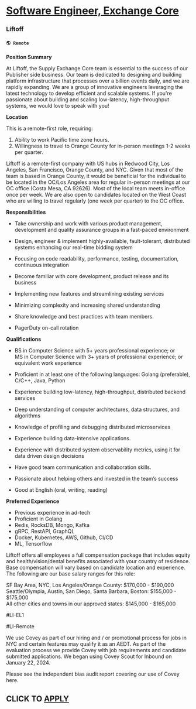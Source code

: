 # [Software Engineer, Exchange Core](https://www.remotewlb.com/apply/software-engineer-exchange-core)  
### Liftoff  
#### `🌎 Remote `  

**Position Summary**

At Liftoff, the Supply Exchange Core team is essential to the success of our Publisher side business. Our team is dedicated to designing and building platform infrastructure that processes over a billion events daily, and we are rapidly expanding. We are a group of innovative engineers leveraging the latest technology to develop efficient and scalable systems. If you're passionate about building and scaling low-latency, high-throughput systems, we would love to speak with you!

**Location**

This is a remote-first role, requiring:

  1. Ability to work Pacific time zone hours.
  2. Willingness to travel to Orange County for in-person meetings 1-2 weeks per quarter.

Liftoff is a remote-first company with US hubs in Redwood City, Los Angeles, San Francisco, Orange County, and NYC. Given that most of the team is based in Orange County, it would be beneficial for the individual to be located in the OC/Los Angeles area for regular in-person meetings at our OC office (Costa Mesa, CA 92626). Most of the local team meets in-office once per week. We are also open to candidates located on the West Coast who are willing to travel regularly (one week per quarter) to the OC office.

**Responsibilities**

  * Take ownership and work with various product management, development and quality assurance groups in a fast-paced environment
  * Design, engineer & implement highly-available, fault-tolerant, distributed systems enhancing our real-time bidding system
  * Focusing on code readability, performance, testing, documentation, continuous integration

  * Become familiar with core development, product release and its business
  * Implementing new features and streamlining existing services
  * Minimizing complexity and increasing shared understanding

  * Share knowledge and best practices with team members.
  * PagerDuty on-call rotation

**Qualifications**

  * BS in Computer Science with 5+ years professional experience; or   
MS in Computer Science with 3+ years of professional experience; or equivalent work experience

  * Proficient in at least one of the following languages: Golang (preferable), C/C++, Java, Python
  * Experience building low-latency, high-throughput, distributed backend services
  * Deep understanding of computer architectures, data structures, and algorithms
  * Knowledge of profiling and debugging distributed microservices
  * Experience building data-intensive applications.
  * Experience with distributed system observability metrics, using it for data driven design decisions
  * Have good team communication and collaboration skills.
  * Passionate about helping others and invested in the team’s success
  * Good at English (oral, writing, reading)

**Preferred Experience**

  * Previous experience in ad-tech
  * Proficient in Golang
  * Redis, RocksDB, Mongo, Kafka
  * gRPC, RestAPI, GraphQL
  * Docker, Kubernetes, AWS, Github, CI/CD
  * ML, Tensorflow

Liftoff offers all employees a full compensation package that includes equity and health/vision/dental benefits associated with your country of residence. Base compensation will vary based on candidate location and experience. The following are our base salary ranges for this role:

  
SF Bay Area, NYC, Los Angeles/Orange County: $170,000 - $190,000  
Seattle/Olympia, Austin, San Diego, Santa Barbara, Boston: $155,000 - $175,000  
All other cities and towns in our approved states: $145,000 - $165,000  
  

#LI-EL1

#LI-Remote

We use Covey as part of our hiring and / or promotional process for jobs in NYC and certain features may qualify it as an AEDT. As part of the evaluation process we provide Covey with job requirements and candidate submitted applications. We began using Covey Scout for Inbound on January 22, 2024.

Please see the independent bias audit report covering our use of Covey here.

  
## CLICK TO [APPLY](https://www.remotewlb.com/apply/software-engineer-exchange-core)

